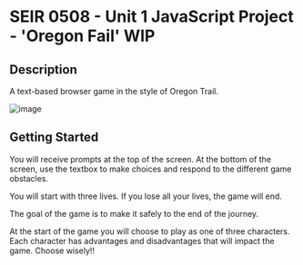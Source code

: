# SEIR 0508 - Unit 1 JavaScript Project - 'Oregon Fail' WIP

## Description

A text-based browser game in the style of Oregon Trail.

![image](https://github.com/elliotvhill/u1_JS_project/assets/20728936/8a6055b0-e2dd-4cc1-87c9-1f446bc28519)

## Getting Started

You will receive prompts at the top of the screen. At the bottom of the screen, use the textbox to make choices and respond to the different game obstacles.

You will start with three lives. If you lose all your lives, the game will end.

The goal of the game is to make it safely to the end of the journey.

At the start of the game you will choose to play as one of three characters. Each character has advantages and disadvantages that will impact the game. Choose wisely!!

